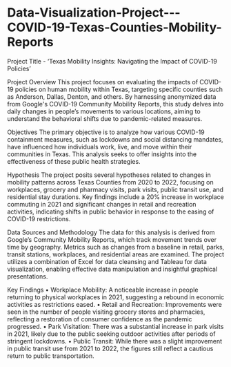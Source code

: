 # Data-Visualization-Project---COVID-19-Texas-Counties-Mobility-Reports
Project Title - ‘Texas Mobility Insights: Navigating the Impact of COVID-19 Policies’

Project Overview
This project focuses on evaluating the impacts of COVID-19 policies on human mobility within Texas, targeting specific counties such as Anderson, Dallas, Denton, and others. By harnessing anonymized data from Google's COVID-19 Community Mobility Reports, this study delves into daily changes in people’s movements to various locations, aiming to understand the behavioral shifts due to pandemic-related measures.

Objectives
The primary objective is to analyze how various COVID-19 containment measures, such as lockdowns and social distancing mandates, have influenced how individuals work, live, and move within their communities in Texas. This analysis seeks to offer insights into the effectiveness of these public health strategies.

Hypothesis
The project posits several hypotheses related to changes in mobility patterns across Texas Counties from 2020 to 2022, focusing on workplaces, grocery and pharmacy visits, park visits, public transit use, and residential stay durations. Key findings include a 20% increase in workplace commuting in 2021 and significant changes in retail and recreation activities, indicating shifts in public behavior in response to the easing of COVID-19 restrictions.

Data Sources and Methodology
The data for this analysis is derived from Google’s Community Mobility Reports, which track movement trends over time by geography. Metrics such as changes from a baseline in retail, parks, transit stations, workplaces, and residential areas are examined. The project utilizes a combination of Excel for data cleansing and Tableau for data visualization, enabling effective data manipulation and insightful graphical presentations.

Key Findings
•	Workplace Mobility: A noticeable increase in people returning to physical workplaces in 2021, suggesting a rebound in economic activities as restrictions eased.
•	Retail and Recreation: Improvements were seen in the number of people visiting grocery stores and pharmacies, reflecting a restoration of consumer confidence as the pandemic progressed.
•	Park Visitation: There was a substantial increase in park visits in 2021, likely due to the public seeking outdoor activities after periods of stringent lockdowns.
•	Public Transit: While there was a slight improvement in public transit use from 2021 to 2022, the figures still reflect a cautious return to public transportation.

